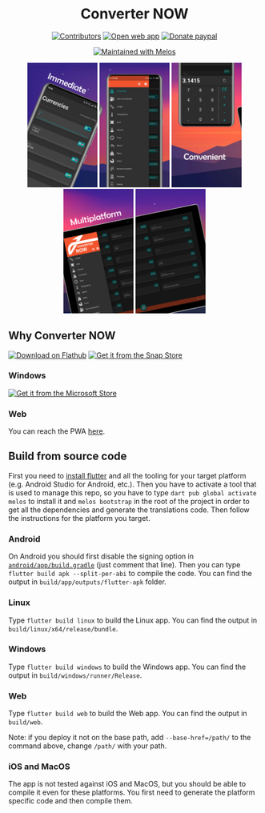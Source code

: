 <div align="center">

# Converter NOW

[<img src="https://img.shields.io/github/contributors/ferraridamiano/ConverterNOW?style=flat-square"
    alt="Contributors"
    height="30">](https://github.com/ferraridamiano/ConverterNOW/graphs/contributors)
[<img src="https://img.shields.io/static/v1?style=for-the-badge&message=PWA&color=5A0FC8&logo=PWA&logoColor=FFFFFF&label="
    alt="Open web app"
    height="30">](https://converter-now.web.app)
[<img src="https://img.shields.io/static/v1?style=for-the-badge&message=PayPal&color=00457C&logo=PayPal&logoColor=FFFFFF&label="
    alt="Donate paypal"
    height="30">](https://www.paypal.me/DemApps)

[<img src="https://img.shields.io/badge/maintained%20with-melos-f700ff.svg?style=flat-square"
    alt="Maintained with Melos">](https://github.com/invertase/melos)

<img src="fastlane/metadata/android/en-US/images/phoneScreenshots/1.jpeg" width="140"> <img src="fastlane/metadata/android/en-US/images/phoneScreenshots/2.jpeg" width="140"> <img src="fastlane/metadata/android/en-US/images/phoneScreenshots/3.jpeg" width="140"> <img src="fastlane/metadata/android/en-US/images/phoneScreenshots/4.jpeg" width="140"> <img src="fastlane/metadata/android/en-US/images/phoneScreenshots/5.jpeg" width="140">
</div>

## Why Converter NOW




[<img src="https://flathub.org/assets/badges/flathub-badge-en.png"
    alt="Download on Flathub"
    height="55">](https://flathub.org/apps/details/io.github.ferraridamiano.ConverterNOW)
[<img src="https://snapcraft.io/static/images/badges/en/snap-store-black.svg"
    alt="Get it from the Snap Store"
    height="55">](https://snapcraft.io/converternow)

### Windows

[<img src="https://getbadgecdn.azureedge.net/images/English_L.png"
    alt="Get it from the Microsoft Store"
    height="60">](https://www.microsoft.com/store/apps/9P0Q79HWJH72)

### Web
You can reach the PWA [here](https://converter-now.web.app).

## Build from source code
First you need to
[install flutter](https://docs.flutter.dev/get-started/install) and all the
tooling for your target platform (e.g. Android Studio for Android, etc.). Then
you have to activate a tool that is used to manage this repo, so you have to
type `dart pub global activate melos` to install it and `melos bootstrap` in the
root of the project in order to get all the dependencies and generate the
translations code. Then follow the instructions for the platform you target.

### Android
On Android you should first disable the signing option in
[`android/app/build.gradle`](https://github.com/ferraridamiano/ConverterNOW/blob/master/android/app/build.gradle#L70)
(just comment that line). Then you can type `flutter build apk --split-per-abi`
to compile the code. You can find the output in `build/app/outputs/flutter-apk`
folder.

### Linux
Type `flutter build linux` to build the Linux app. You can find the output in
`build/linux/x64/release/bundle`.

### Windows
Type `flutter build windows` to build the Windows app. You can find the output
in `build/windows/runner/Release`.

### Web
Type `flutter build web` to build the Web app. You can find the output in
`build/web`.

Note: if you deploy it not on the base path, add `--base-href=/path/` to the command above, change `/path/` with your path.

### iOS and MacOS
The app is not tested against iOS and MacOS, but you should be able to compile
it even for these platforms. You first need to generate the platform specific
code and then compile them.
